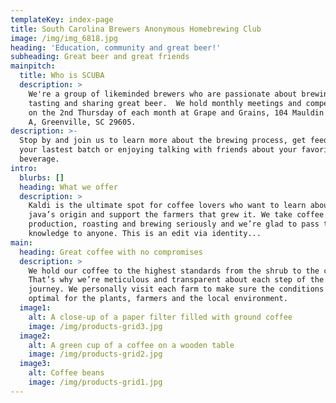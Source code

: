```yaml
---
templateKey: index-page
title: South Carolina Brewers Anonymous Homebrewing Club
image: /img/img_6818.jpg
heading: 'Education, community and great beer!'
subheading: Great beer and great friends
mainpitch:
  title: Who is SCUBA
  description: >
    We're a group of likeminded brewers who are passionate about brewing,
    tasting and sharing great beer.  We hold monthly meetings and competitions
    on the 2nd Thursday of each month at Grape and Grains, 104 Mauldin Rd Ste.
    A, Greenville, SC 29605. 
description: >-
  Stop by and join us to learn more about the brewing process, get feedback on
  your lastest batch or enjoying talking with friends about your favorite
  beverage.
intro:
  blurbs: []
  heading: What we offer
  description: >
    Kaldi is the ultimate spot for coffee lovers who want to learn about their
    java’s origin and support the farmers that grew it. We take coffee
    production, roasting and brewing seriously and we’re glad to pass that
    knowledge to anyone. This is an edit via identity...
main:
  heading: Great coffee with no compromises
  description: >
    We hold our coffee to the highest standards from the shrub to the cup.
    That’s why we’re meticulous and transparent about each step of the coffee’s
    journey. We personally visit each farm to make sure the conditions are
    optimal for the plants, farmers and the local environment.
  image1:
    alt: A close-up of a paper filter filled with ground coffee
    image: /img/products-grid3.jpg
  image2:
    alt: A green cup of a coffee on a wooden table
    image: /img/products-grid2.jpg
  image3:
    alt: Coffee beans
    image: /img/products-grid1.jpg
---
```


